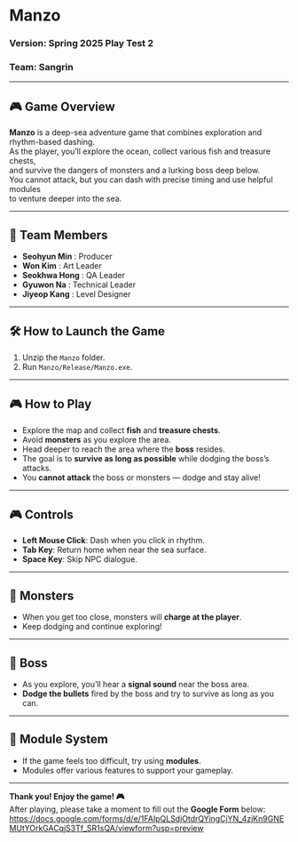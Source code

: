 # Manzo  
### Version: Spring 2025 Play Test 2  
### Team: Sangrin  

---

## 🎮 Game Overview

**Manzo** is a deep-sea adventure game that combines exploration and rhythm-based dashing.  
As the player, you’ll explore the ocean, collect various fish and treasure chests,  
and survive the dangers of monsters and a lurking boss deep below.  
You cannot attack, but you can dash with precise timing and use helpful modules  
to venture deeper into the sea.

---

## 👥 Team Members

- **Seohyun Min** : Producer  
- **Won Kim** : Art Leader  
- **Seokhwa Hong** : QA Leader  
- **Gyuwon Na** : Technical Leader  
- **Jiyeop Kang** : Level Designer  

---

## 🛠️ How to Launch the Game

1. Unzip the `Manzo` folder.  
2. Run `Manzo/Release/Manzo.exe`.

---

## 🎮 How to Play

- Explore the map and collect **fish** and **treasure chests**.  
- Avoid **monsters** as you explore the area.  
- Head deeper to reach the area where the **boss** resides.  
- The goal is to **survive as long as possible** while dodging the boss’s attacks.  
- You **cannot attack** the boss or monsters — dodge and stay alive!

---

## 🎮 Controls

- **Left Mouse Click**: Dash when you click in rhythm.  
- **Tab Key**: Return home when near the sea surface.  
- **Space Key**: Skip NPC dialogue.

---

## 👾 Monsters

- When you get too close, monsters will **charge at the player**.  
- Keep dodging and continue exploring!

---

## 🐙 Boss

- As you explore, you’ll hear a **signal sound** near the boss area.  
- **Dodge the bullets** fired by the boss and try to survive as long as you can.

---

## 🔧 Module System

- If the game feels too difficult, try using **modules**.  
- Modules offer various features to support your gameplay.

---

**Thank you! Enjoy the game! 🎮**  
After playing, please take a moment to fill out the **Google Form** below:  
https://docs.google.com/forms/d/e/1FAIpQLSdjOtdrQYingCjYN_4zjKn9GNEMUtYOrkGACqjS3Tf_SR1sQA/viewform?usp=preview
